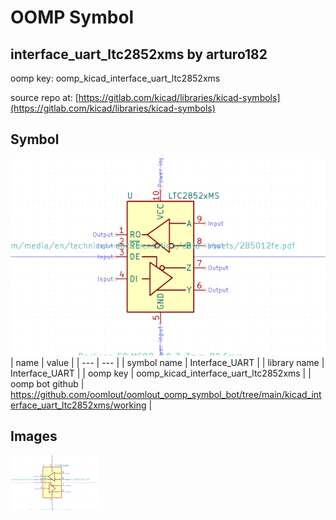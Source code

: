 # OOMP Symbol  
## interface_uart_ltc2852xms  by arturo182  
  
oomp key: oomp_kicad_interface_uart_ltc2852xms  
  
source repo at: [https://gitlab.com/kicad/libraries/kicad-symbols](https://gitlab.com/kicad/libraries/kicad-symbols)  
## Symbol  
  
[![working.png](working_600.png)](working.png)  
| name | value | 
| --- | --- | 
| symbol name | Interface_UART | 
| library name | Interface_UART | 
| oomp key | oomp_kicad_interface_uart_ltc2852xms | 
| oomp bot github | https://github.com/oomlout/oomlout_oomp_symbol_bot/tree/main/kicad_interface_uart_ltc2852xms/working | 
## Images  
  
[![working.png](working_140.png)](working.png)  
